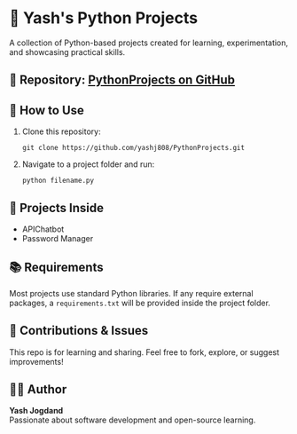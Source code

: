 <!DOCTYPE html>
<html lang="en">
<head>
  <meta charset="UTF-8">
</head>
<body>

  <h1>🐍 Yash's Python Projects</h1>
  <p>A collection of Python-based projects created for learning, experimentation, and showcasing practical skills.</p>

  <h2>📁 Repository: <a href="https://github.com/yashj808/PythonProjects.git">PythonProjects on GitHub</a></h2>

  <h2>🔧 How to Use</h2>
  <ol>
    <li>Clone this repository:
      <pre><code>git clone https://github.com/yashj808/PythonProjects.git</code></pre>
    </li>
    <li>Navigate to a project folder and run:
      <pre><code>python filename.py</code></pre>
    </li>
  </ol>

  <h2>📌 Projects Inside</h2>
  <ul>
    <li>APIChatbot</li>
    <li>Password Manager</li>
  </ul>

  <h2>📚 Requirements</h2>
  <p>Most projects use standard Python libraries. If any require external packages, a <code>requirements.txt</code> will be provided inside the project folder.</p>

  <h2>🙌 Contributions & Issues</h2>
  <p>This repo is for learning and sharing. Feel free to fork, explore, or suggest improvements!</p>

  <h2>👨‍💻 Author</h2>
  <p><strong>Yash Jogdand</strong><br>
  Passionate about software development and open-source learning.</p>

</body>
</html>
